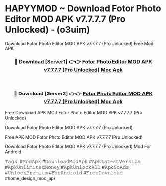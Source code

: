 # HAPYYMOD ~ Download Fotor Photo Editor MOD APK v7.7.7.7 (Pro Unlocked) - (o3uim)
Download Fotor Photo Editor MOD APK v7.7.7.7 (Pro Unlocked) Free Mod APK

<div align="center">
<h3>🔴 Download [Server1] 👉👉 <a href="https://apk-comot.site?title=Fotor_Photo_Editor_MOD_APK_v7.7.7.7_(Pro_Unlocked)">Fotor Photo Editor MOD APK v7.7.7.7 (Pro Unlocked) Mod Apk</a></h3><br>

<h3>🔴 Download [Server2] 👉👉 <a href="https://apk-comot.site?title=Fotor_Photo_Editor_MOD_APK_v7.7.7.7_(Pro_Unlocked)">Fotor Photo Editor MOD APK v7.7.7.7 (Pro Unlocked) Mod Apk</a></h3>
</div>


Free Download APK MOD Fotor Photo Editor MOD APK v7.7.7.7 (Pro Unlocked)

Download Fotor Photo Editor MOD APK v7.7.7.7 (Pro Unlocked) 

Free APK MOD Fotor Photo Editor MOD APK v7.7.7.7 (Pro Unlocked) 

Download Fotor Photo Editor MOD APK v7.7.7.7 (Pro Unlocked) Mod For Android

𝚃𝚊𝚐𝚜: #𝙼𝚘𝚍𝙰𝚙𝚔 #𝙳𝚘𝚠𝚗𝚕𝚘𝚊𝚍𝙼𝚘𝚍𝙰𝚙𝚔 #𝙰𝚙𝚔𝙻𝚊𝚝𝚎𝚜𝚝𝚅𝚎𝚛𝚜𝚒𝚘𝚗 #𝙰𝚙𝚔𝚄𝚗𝚕𝚒𝚖𝚒𝚝𝚎𝚍𝙼𝚘𝚗𝚎𝚢 #𝙰𝚙𝚔𝚄𝚗𝚕𝚘𝚌𝚔𝙰𝚕𝚕 #𝙰𝚙𝚔𝙽𝚘𝙰𝚍𝚜 #𝚄𝚗𝚕𝚘𝚌𝚔𝙿𝚛𝚎𝚖𝚒𝚞𝚖 #𝙵𝚘𝚛𝙰𝚗𝚍𝚛𝚘𝚒𝚍 #𝙵𝚛𝚎𝚎𝙳𝚘𝚠𝚗𝚕𝚘𝚊𝚍 #home_design_mod_apk